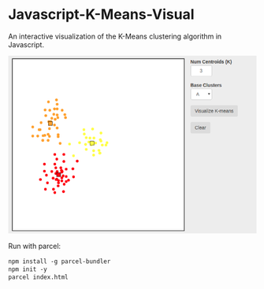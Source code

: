 # Javascript-K-Means-Visual
An interactive visualization of the K-Means clustering algorithm in Javascript.

<img src="./km.png">

Run with parcel:
    
    npm install -g parcel-bundler
    npm init -y
    parcel index.html

